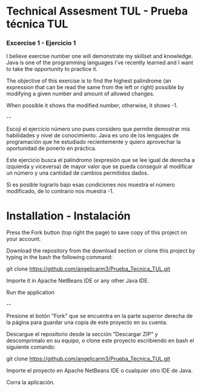 # Technical Assesment TUL - Prueba técnica TUL 
### Excercise 1 - Ejercicio 1

I believe exercise number one will demonstrate my skillset and knowledge. Java is one of the programming languages I've recently learned and I want to take the opportunity to practice it.

The objective of this exercise is to find the highest palindrome (an expression that can be read the same from the left or right) possible by modifying a given number and amount of allowed changes.

When possible it shows the modified number, otherwise, it shows -1.

--

Escoji el ejercicio número uno pues considero que permite demostrar mis habilidades y nivel de conocimiento. Java es uno de los lenguajes de programación que he estudiado recientemente y quiero aprovechar la oportunidad de ponerlo en práctica.

Este ejercicio busca el palíndromo (expresión que se lee igual de derecha a izquierda y viceversa) de mayor valor que se pueda conseguir al modificar un número y una cantidad de cambios permitidos dados.

Si es posible lograrlo bajo esas condiciones nos muestra el número modificado, de lo contrario nos muestra -1.

# Installation - Instalación

Press the Fork button (top right the page) to save copy of this project on your account.

Download the repository from the download section or clone this project by typing in the bash the following command:

git clone https://github.com/angelicarm3/Prueba_Tecnica_TUL.git

Importe it in Apache NetBeans IDE or any other Java IDE.

Run the application

--

Presione el botón "Fork" que se encuentra en la parte superior derecha de la página para guardar una copia de este proyecto en su cuenta.

Descargue el repositorio desde la sección "Descargar ZIP" y descomprimalo en su equipo, o clone este proyecto escribiendo en bash el siguiente comando:

git clone https://github.com/angelicarm3/Prueba_Tecnica_TUL.git

Importe el proyecto en Apache NetBeans IDE o cualquier otro IDE de Java.

Corra la aplicación.

